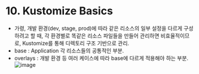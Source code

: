 # 10. Kustomize Basics
- 가령, 개발 환경(dev, stage, prod)에 따라 같은 리소스의 일부 설정을 다르게 구성하려고 할 때,
  각 환경별로 똑같은 리소스 파일들을 만들어 관리하면 비효율적이므로, Kustomize를 통해 디렉토리 구조 기반으로 관리.  
- base : Application 각 리소스들의 공통적인 부분.  
- overlays : 개발 환경 등 여러 케이스에 따라 base에 다르게 적용해야 하는 부분.  
![image](https://github.com/user-attachments/assets/ef167f32-857c-4aa0-b1bf-ff6f99551e74)


